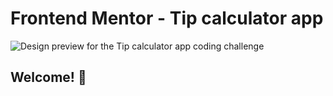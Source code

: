 # Frontend Mentor - Tip calculator app

![Design preview for the Tip calculator app coding challenge](./design/desktop-preview.jpg)

## Welcome! 👋

